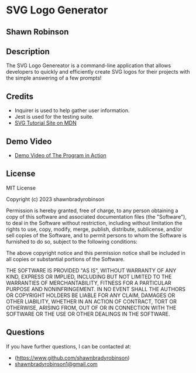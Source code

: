 # SVG Logo Generator

## **Shawn Robinson** 

## **Description**
The SVG Logo Genereator is a command-line application that allows developers to quickly and efficiently create SVG logos for their projects with the simple answering of a few prompts! 


## **Credits** 
- Inquirer is used to help gather user information. 
- Jest is used for the testing suite. 
- [SVG Tutorial Site on MDN](https://developer.mozilla.org/en-US/docs/Web/SVG/Tutorial/Getting_Started)

## **Demo Video** 
- [Demo Video of The Program in Action](https://watch.screencastify.com/v/vXnvELS8xlsDvZhkfcHF)


## **License** 
MIT License

Copyright (c) 2023 shawnbradyrobinson

Permission is hereby granted, free of charge, to any person obtaining a copy
of this software and associated documentation files (the "Software"), to deal
in the Software without restriction, including without limitation the rights
to use, copy, modify, merge, publish, distribute, sublicense, and/or sell
copies of the Software, and to permit persons to whom the Software is
furnished to do so, subject to the following conditions:

The above copyright notice and this permission notice shall be included in all
copies or substantial portions of the Software.

THE SOFTWARE IS PROVIDED "AS IS", WITHOUT WARRANTY OF ANY KIND, EXPRESS OR
IMPLIED, INCLUDING BUT NOT LIMITED TO THE WARRANTIES OF MERCHANTABILITY,
FITNESS FOR A PARTICULAR PURPOSE AND NONINFRINGEMENT. IN NO EVENT SHALL THE
AUTHORS OR COPYRIGHT HOLDERS BE LIABLE FOR ANY CLAIM, DAMAGES OR OTHER
LIABILITY, WHETHER IN AN ACTION OF CONTRACT, TORT OR OTHERWISE, ARISING FROM,
OUT OF OR IN CONNECTION WITH THE SOFTWARE OR THE USE OR OTHER DEALINGS IN THE
SOFTWARE.
## **Questions** 
If you have further questions, I can be contacted at: 
- (https://www.github.com/shawnbradyrobinson)
- shawnbradyrobinson1@gmail.com 